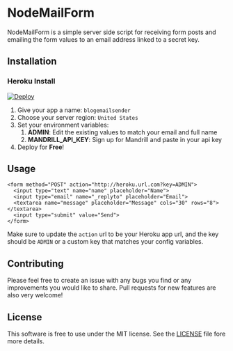 # NodeMailForm

NodeMailForm is a simple server side script for receiving form posts and emailing the form values to an email address linked to a secret key.

## Installation

### Heroku Install

[![Deploy](https://www.herokucdn.com/deploy/button.png)](https://heroku.com/deploy)

1. Give your app a name: `blogemailsender`
2. Choose your server region: `United States`
3. Set your environment variables:
    1. **ADMIN**: Edit the existing values to match your email and full name
    2. **MANDRILL_API_KEY**: Sign up for Mandrill and paste in your api key
4. Deploy for **Free**!

## Usage

    <form method="POST" action="http://heroku.url.com?key=ADMIN">
      <input type="text" name="name" placeholder="Name">
      <input type="email" name="_replyto" placeholder="Email">
      <textarea name="message" placeholder="Message" cols="30" rows="8"></textarea>
      <input type="submit" value="Send">
    </form>

Make sure to update the `action` url to be your Heroku app url, and the key should be `ADMIN` or a custom key that matches your config variables.

## Contributing

Please feel free to create an issue with any bugs you find or any improvements you would like to share. Pull requests for new features are also very welcome!

## License

This software is free to use under the MIT license. See the [LICENSE][] file fore more details.

[License]: https://github.com/chadfawcett/NodeMailForm/blob/master/LICENSE.md
